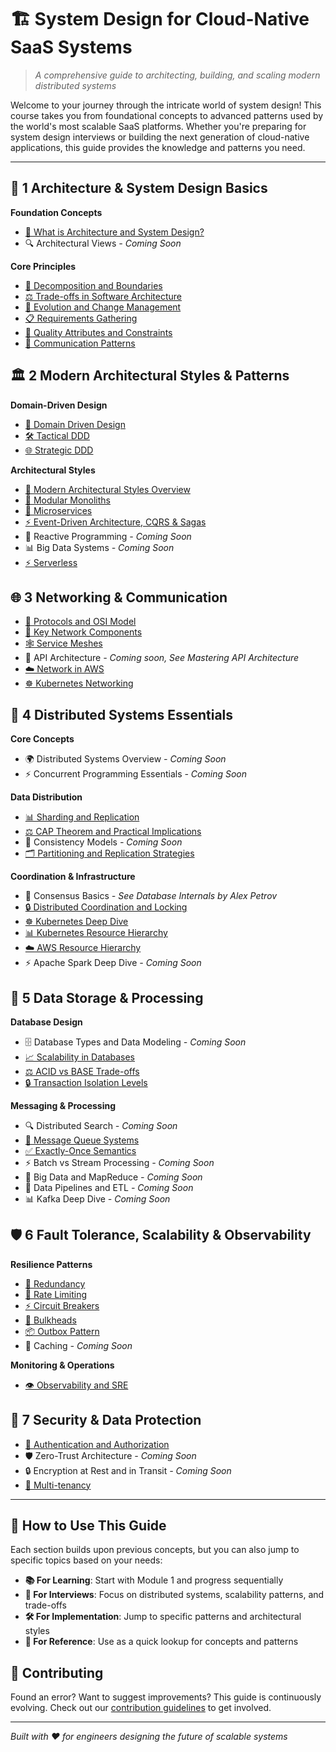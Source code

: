 # 🏗️ System Design for Cloud-Native SaaS Systems

> *A comprehensive guide to architecting, building, and scaling modern distributed systems*

Welcome to your journey through the intricate world of system design! This course takes you from foundational concepts to advanced patterns used by the world's most scalable SaaS platforms. Whether you're preparing for system design interviews or building the next generation of cloud-native applications, this guide provides the knowledge and patterns you need.

---

## 🎯 1 Architecture & System Design Basics

**Foundation Concepts**
- [📖 What is Architecture and System Design?](1_architecture_basics/what_is_architecture_system_design.md)
- 🔍 Architectural Views *- Coming Soon*

**Core Principles**
- [🔧 Decomposition and Boundaries](1_architecture_basics/decomposition_boundaries.md)
- [⚖️ Trade-offs in Software Architecture](1_architecture_basics/architecture_tradeoffs.md)
- [🔄 Evolution and Change Management](1_architecture_basics/evolution_change_management.md)
- [📋 Requirements Gathering](1_architecture_basics/requirements.md)
- [🎯 Quality Attributes and Constraints](1_architecture_basics/quality_attributes_constraints.md)
- [💬 Communication Patterns](1_architecture_basics/communication_patterns.md)

## 🏛️ 2 Modern Architectural Styles & Patterns

**Domain-Driven Design**
- [🎯 Domain Driven Design](2_architectural_patterns/DDD.md)
- [🛠️ Tactical DDD](2_architectural_patterns/tactical_ddd.md)
- [🌐 Strategic DDD](2_architectural_patterns/strategic_ddd.md)

**Architectural Styles**
- [🔄 Modern Architectural Styles Overview](2_architectural_patterns/modern_architectural_styles.md)
- [🏢 Modular Monoliths](2_architectural_patterns/modular_monoliths.md)
- [🔀 Microservices](2_architectural_patterns/microservices.md)
- [⚡ Event-Driven Architecture, CQRS & Sagas](2_architectural_patterns/eda.md)
- 🌊 Reactive Programming *- Coming Soon*
- 📊 Big Data Systems *- Coming Soon*
- [⚡ Serverless](2_architectural_patterns/serverless.md)

## 🌐 3 Networking & Communication

- [📡 Protocols and OSI Model](3_network_and_communication/protocols_osi_model.md)
- [🔧 Key Network Components](3_network_and_communication/network_components.md)
- [🕸️ Service Meshes](3_network_and_communication/service_meshes.md)
- 🚀 API Architecture *- Coming soon, See Mastering API Architecture*
- [☁️ Network in AWS](3_network_and_communication/network_aws.md)
- [☸️ Kubernetes Networking](3_network_and_communication/kubernetes_networking.md)

## 🔗 4 Distributed Systems Essentials

**Core Concepts**
- 🌍 Distributed Systems Overview *- Coming Soon*
- ⚡ Concurrent Programming Essentials *- Coming Soon*

**Data Distribution**
- [📊 Sharding and Replication](4_distributed_systems/sharding_replication.md)
- [⚖️ CAP Theorem and Practical Implications](4_distributed_systems/cap.md)
- 🔄 Consistency Models *- Coming Soon*
- [🗂️ Partitioning and Replication Strategies](4_distributed_systems/DBs.md)

**Coordination & Infrastructure**
- 🤝 Consensus Basics *- See Database Internals by Alex Petrov*
- [🔒 Distributed Coordination and Locking](4_distributed_systems/Locks.md)
- [☸️ Kubernetes Deep Dive](4_distributed_systems/kubernetes_architecture.md)
- [📊 Kubernetes Resource Hierarchy](4_distributed_systems/kubernetes_resource_hierarchy_guide.md)
- [☁️ AWS Resource Hierarchy](4_distributed_systems/aws_resource_hierarchy_guide.md)
- ⚡ Apache Spark Deep Dive *- Coming Soon*

## 💾 5 Data Storage & Processing

**Database Design**
- 🗄️ Database Types and Data Modeling *- Coming Soon*
- [📈 Scalability in Databases](5_data_storage/scalability_db.md)
- [⚖️ ACID vs BASE Trade-offs](5_data_storage/acid_base.md)
- [🔒 Transaction Isolation Levels](5_data_storage/isolation_levels.md)

**Messaging & Processing**
- 🔍 Distributed Search *- Coming Soon*
- [📨 Message Queue Systems](5_data_storage/message_brokers.md)
- [✅ Exactly-Once Semantics](5_data_storage/exactly_once.md)
- ⚡ Batch vs Stream Processing *- Coming Soon*
- 🐘 Big Data and MapReduce *- Coming Soon*
- 🔄 Data Pipelines and ETL *- Coming Soon*
- 📊 Kafka Deep Dive *- Coming Soon*

## 🛡️ 6 Fault Tolerance, Scalability & Observability

**Resilience Patterns**
- [🔄 Redundancy](6_fault_tolerance/redundancy.md)
- [🚦 Rate Limiting](6_fault_tolerance/rate_limiting.md)
- [⚡ Circuit Breakers](6_fault_tolerance/circuit_breakers.md)
- [🚧 Bulkheads](6_fault_tolerance/bulkheads.md)
- [📦 Outbox Pattern](6_fault_tolerance/outbox_pattern.md)
- 💾 Caching *- Coming Soon*

**Monitoring & Operations**
- [👁️ Observability and SRE](6_fault_tolerance/observability_and_sre.md)

## 🔐 7 Security & Data Protection

- [🔑 Authentication and Authorization](7_security_and_data_protection/auth.md)
- 🛡️ Zero-Trust Architecture *- Coming Soon*
- 🔒 Encryption at Rest and in Transit *- Coming Soon*
- [🏢 Multi-tenancy](7_security_and_data_protection/multitenancy.md)

---

## 🚀 How to Use This Guide

Each section builds upon previous concepts, but you can also jump to specific topics based on your needs:

- **📚 For Learning**: Start with Module 1 and progress sequentially
- **🎯 For Interviews**: Focus on distributed systems, scalability patterns, and trade-offs
- **🛠️ For Implementation**: Jump to specific patterns and architectural styles
- **📖 For Reference**: Use as a quick lookup for concepts and patterns

## 🤝 Contributing

Found an error? Want to suggest improvements? This guide is continuously evolving. Check out our [contribution guidelines](CONTRIBUTING.md) to get involved.

---

*Built with ❤️ for engineers designing the future of scalable systems*